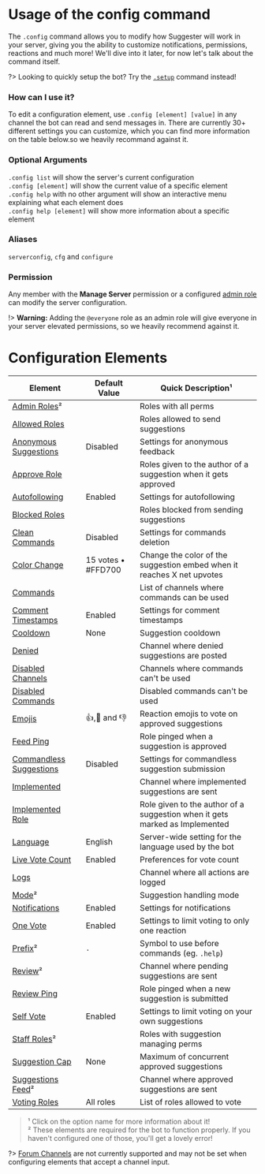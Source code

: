 # Usage of the config command

The `.config` command allows you to modify how Suggester will work in your server, giving you the ability to customize notifications, permissions, reactions and much more! We'll dive into it later, for now let's talk about the command itself.

?> Looking to quickly setup the bot? Try the [`.setup`](../beginner-guide.md) command instead!

### How can I use it?
To edit a configuration element, use `.config [element] [value]` in any channel the bot can read and send messages in. There are currently 30+ different settings you can customize, which you can find more information on the table below.so we heavily recommand against it.

### Optional Arguments
`.config list` will show the server's current configuration\
`.config [element]` will show the current value of a specific element\
`.config help` with no other argument will show an interactive menu explaining what each element does\
`.config help [element]` will show more information about a specific element

### Aliases
`serverconfig`, `cfg` and `configure`

### Permission
Any member with the **Manage Server** permission or a configured [admin role](/config/adminroles.md) can modify the server configuration.

!> **Warning:** Adding the `@everyone` role as an admin role will give everyone in your server elevated permissions, so we heavily recommend against it.

# Configuration Elements

| Element                                                    | Default Value      | Quick Description¹                                                            |
| ---------------------------------------------------------- | ------------------ | ----------------------------------------------------------------------------- |
| [Admin Roles](/config/adminroles.md)²                      |                    | Roles with all perms                                                          |
| [Allowed Roles](/config/allowedroles.md)                   |                    | Roles allowed to send suggestions                                             |
| [Anonymous Suggestions](/config/anon.md)                   | Disabled           | Settings for anonymous feedback                                               |
| [Approve Role](/config/approverole.md)                     |                    | Roles given to the author of a suggestion when it gets approved               |
| [Autofollowing](/config/autofollowing.md)                  | Enabled            | Settings for autofollowing                                                    |
| [Blocked Roles](/config/blockedroles.md)                   |                    | Roles blocked from sending suggestions                                        |
| [Clean Commands](/config/cleancommands.md)                 | Disabled           | Settings for commands deletion                                                |
| [Color Change](/config/colorchange.md)                     | 15 votes • #FFD700 | Change the color of the suggestion embed when it reaches X net upvotes        |
| [Commands](/config/commands.md)                            |                    | List of channels where commands can be used                                   |  
| [Comment Timestamps](/config/ctime.md)                     | Enabled            | Settings for comment timestamps                                               |
| [Cooldown](/config/cooldown.md)                            | None               | Suggestion cooldown                                                           |
| [Denied](/config/denied.md)                                |                    | Channel where denied suggestions are posted                                   |
| [Disabled Channels](/config/disabledchannels.md)           |                    | Channels where commands can't be used                                         |
| [Disabled Commands](/config/disabledcommands.md)           |                    | Disabled commands can't be used                                               |
| [Emojis](/config/emojis.md)                                | 👍,🤷 and 👎      | Reaction emojis to vote on approved suggestions                               |
| [Feed Ping](/config/feedping.md)                           |                    | Role pinged when a suggestion is approved                                     |
| [Commandless Suggestions](/config/inchannelsuggestions.md) | Disabled           | Settings for commandless suggestion submission                                |
| [Implemented](/config/implemented.md)                      |                    | Channel where implemented suggestions are sent                                |
| [Implemented Role](/config/implementedrole.md)             |                    | Role given to the author of a suggestion when it gets marked as Implemented   |
| [Language](/config/locale.md)                              | English            | Server-wide setting for the language used by the bot                          |
| [Live Vote Count](/config/votecount.md)                    | Enabled            | Preferences for vote count                                                    |
| [Logs](/config/logs.md)                                    |                    | Channel where all actions are logged                                          |
| [Mode](/config/mode.md)²                                   |                    | Suggestion handling mode                                                      |
| [Notifications](/config/notify.md)                         | Enabled            | Settings for notifications                                                    |
| [One Vote](/config/onevote.md)                             | Enabled            | Settings to limit voting to only one reaction                                 |
| [Prefix](/config/prefix.md)²                               | `.`                | Symbol to use before commands (eg. `.help`)                                   |
| [Review](/config/review.md)²                               |                    | Channel where pending suggestions are sent                                    |
| [Review Ping](/config/reviewping.md)                       |                    | Role pinged when a new suggestion is submitted                                |
| [Self Vote](/config/selfvote.md)                           | Enabled            | Settings to limit voting on your own suggestions                              |
| [Staff Roles](/config/staffroles.md)²                      |                    | Roles with suggestion managing perms                                          |
| [Suggestion Cap](/config/cap.md)                           | None               | Maximum of concurrent approved suggestions                                    |
| [Suggestions Feed](/config/suggestions.md)²                |                    | Channel where approved suggestions are sent                                   |
| [Voting Roles](/config/voting.md)                          | All roles          | List of roles allowed to vote                                                 |



> ¹ Click on the option name for more information about it!\
² These elements are required for the bot to function properly. If you haven't configured one of those, you'll get a lovely error!

?> [Forum Channels](https://discord.com/blog/forum-channels-space-for-organized-conversation) are not currently supported and may not be set when configuring elements that accept a channel input.
